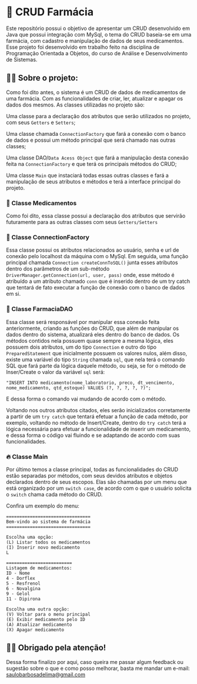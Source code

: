 
# 🤒 CRUD Farmácia
Este repositório possui o objetivo de apresentar um CRUD desenvolvido em Java que possui integração com MySql, o tema do CRUD baseia-se em uma farmácia, com cadastro e manipulação de dados de seus medicamentos. Esse projeto foi desenvolvido em trabalho feito na disciplina de Programação Orientada a Objetos, do curso de Análise e Desenvolvimento de Sistemas.


## 👨‍💻 Sobre o projeto: 

Como foi dito antes, o sistema é um CRUD de dados de medicamentos de uma farmácia. Com as funcionalidades de criar, ler, atualizar e apagar os dados dos mesmos. As classes utilizadas no projeto são: 

Uma classe para a declaração dos atributos que serão utilizados no projeto, com seus ```Getters``` e ```Setters```;

Uma classe chamada ```ConnectionFactory``` que fará a conexão com o banco de dados e possui um método principal que será chamado nas outras classes;

Uma classe DAO/```Data Acess Object``` que fará a manipulação desta conexão feita na ```ConnectionFactory``` e que terá os principais métodos do CRUD;

Uma classe ```Main``` que instaciará todas essas outras classes e fará a manipulação de seus atributos e métodos e terá a interface principal do projeto.


### 💊 Classe Medicamentos

Como foi dito, essa classe possui a declaração dos atributos que servirão futuramente para as outras classes
com seus ```Getters/Setters``` 

### 🔌 Classe ConnectionFactory

Essa classe possui os atributos relacionados ao usuário, senha e url de conexão pelo localhost da máquina com o MySql. Em seguida, uma função principal chamada ```Connection createConnToSQL()```  junta esses atributos dentro dos parâmetros de um sub-método ```DriverManager.getConnection(url, user, pass)```
onde, esse método é atribuído a um atributo chamado ```conn``` que é inserido dentro de um try catch que tentará de fato executar a função de conexão com o banco de dados em si.

### 💉 Classe FarmaciaDAO

Essa classe será responsável por manipular essa conexão feita anteriormente, criando as funções do CRUD, que além de manipular os dados dentro do sistema, atualizará eles dentro do banco de dados. Os métodos contidos nela possuem quase sempre a mesma lógica, eles possuem dois atributos, um do tipo ```Connection``` e outro do tipo ```PreparedStatement``` que inicialmente possuem os valores nulos,
além disso, existe uma variável do tipo ```String``` chamada ```sql```, que nela terá o comando SQL que fará parte da lógica daquele método, ou seja, se for o método de Inser/Create o valor da variável ```sql``` será:

```"INSERT INTO medicamento(nome_laboratorio, preco, dt_vencimento, nome_medicamento, qtd_estoque) VALUES (?, ?, ?, ?, ?)";```

E dessa forma o comando vai mudando de acordo com o método.

Voltando nos outros atributos citados, eles serão inicializados corretamente a partir de um ```try catch```
que tentará efetuar a função de cada método, por exemplo, voltando no método de Insert/Create, dentro do ```try catch```
terá a lógica necessária para efetuar a funcionalidade de inserir um medicamento, e dessa forma o código vai fluindo e se adaptando de acordo com suas funcionalidades.

### 🔥 Classe Main

Por último temos a classe principal, todas as funcionalidades do CRUD estão separadas por métodos, com seus devidos atributos e objetos declarados dentro de seus escopos. Elas são chamadas por um menu 
que está organizado por um ```switch case```, de acordo com o que o usuário solicita o ```switch``` chama cada método do CRUD.

Confira um exemplo do menu: 
```
================================
Bem-vindo ao sistema de farmácia
================================

Escolha uma opção: 
(L) Listar todos os medicamentos
(I) Inserir novo medicamento
L

=========================
Listagem de medicamentos: 
ID - Nome
4 - Dorflex
5 - Resfrenol
6 - Novalgina 
9 - Gelol
11 - Dipirona

Escolha uma outra opção: 
(V) Voltar para o menu principal
(E) Exibir medicamento pelo ID
(A) Atualizar medicamento
(X) Apagar medicamento
```

## 🙏🏻 Obrigado pela atenção!

Dessa forma finalizo por aqui, caso queira me passar algum feedback ou sugestão sobre o que e como posso melhorar, basta me mandar um e-mail: saulobarbosadelima@gmail.com


